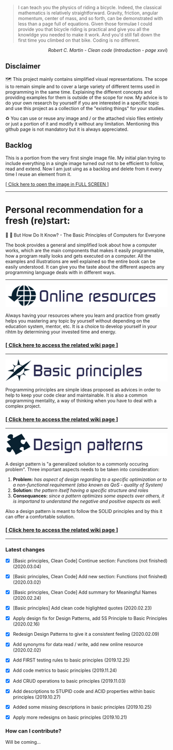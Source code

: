 > I can teach you the physics of riding a bicycle. Indeed, the classical mathematics is relatively straightforward. Gravity, friction, angular momentum, center of mass, and so forth, can be demonstrated with less than a page full of equations. Given those formulae I could provide you that bicycle riding is practical and give you all the knowldge you needed to make it work. And you'd still fall down the first time you climbed on that bike. Coding is no different.
<p align="right"><cite>Robert C. Martin - Clean code</cite> (<i>Introduction - page xxvi</i>) </p>

## Disclaimer
:world_map: This project mainly contains simplified visual representations. The scope is to remain simple and to cover a large variety of different terms used in programming in the same time. Explaining the different concepts and providing examples for them is outside of the scope for now. My advice is to do your own research by yourself if you are interested in a specific topic and use this project as a collection of the "existing things" for your studies.

:recycle: You can use or reuse any image and / or the attached visio files entirely or just a portion of it and modify it without any limitation. Mentioning this github page is not mandatory but it is always appreciated.

## Backlog

This is a portion from the very first single image file. My initial plan trying to include everything in a single image turned out not to be efficient to follow, read and extend. Now I am just uing as a backlog and delete from it every time I reuse an element from it.

[[ Click here to open the image in FULL SCREEN ]](https://raw.githubusercontent.com/CyberDani/personal-roadmap/master/ProgrammingRoadMap.png)
___

# Personal recommendation for a fresh (re)start:

:blue_book: :sparkling_heart: But How Do It Know? - The Basic Principles of Computers for Everyone

The book provides a general and simplified look about how a computer works, which are the main components that makes it easily programmable, how a program really looks and gets executed on a computer. All the examples and illustrations are well explained so the entire book can be easily understood. It can give you the taste about the different aspects any programming language deals with in different ways.

___

![topics/Online-resources](topics/onlineResources.png "online resources")

Always having your resources where you learn and practice from greatly helps you mastering any topic by yourself without depending on the education system, mentor, etc. It is a choice to develop yourself in your rihtm by determining your invested time and energy.

### [[ Click here to access the related wiki page ]](https://github.com/CyberDani/Programming-puzzle-pieces/wiki/Online-Resources)
___

![topics/basicPrinciples.png](topics/basicPrinciples.png)

Programming principles are simple ideas proposed as advices in order to help to keep your code clear and maintainable. It is also a common programming mentality, a way of thinking when you have to deal with a complex project.

### [[ Click here to access the related wiki page ]](https://github.com/CyberDani/Programming-puzzle-pieces/wiki/Basic-Principles)

___

![topics/designPatterns.png](topics/designPatterns.png)

A design pattern is "a generalized solution to a commonly occuring problem". Three important aspects needs to be taken into consideration: 
1. **Problem:** _has aspect of design regarding to a specific optimization or to a non-functional requirement (also known as QoS - quality of System)_
2. **Solution:** _the pattern itself having a specific structure and roles_
3. **Consequances:** _since a pattern optimizes some aspects over others, it is importand to understand the negative and positive aspects as well._

Also a design pattern is meant to follow the SOLID principles and by this it can offer a comfortable solution.

### [[ Click here to access the related wiki page ]](https://github.com/CyberDani/Programming-puzzle-pieces/wiki/Design-Patterns)

___

### Latest changes

- [x] [Basic principles, Clean Code] Continue section: Functions (not finished) (2020.03.04)
- [x] [Basic principles, Clean Code] Add new section: Functions (not finished) (2020.03.02)
- [x] [Basic principles, Clean Code] Add summary for Meaningful Names (2020.02.24)
- [x] [Basic principles] Add clean code higlighted quotes (2020.02.23)
- [x] Apply design fix for Design Patterns, add 5S Principle to Basic Principles (2020.02.16)
- [x] Redesign Design Patterns to give it a consistent feeling (2020.02.09)
- [x] Add synonyms for data read / write, add new online resource (2020.02.02)
- [x] Add FIRST testing rules to basic principles (2019.12.25)
- [x] Add code metrics to basic principles (2019.11.24)
- [x] Add CRUD operations to basic principles (2019.11.03)
- [x] Add descriptions to STUPID code and ACID properties within basic principles (2019.10.27)
- [x] Added some missing descriptions in basic principles (2019.10.25)
- [x] Apply more redesigns on basic principles (2019.10.21)


### How can I contribute?
Will be coming...
